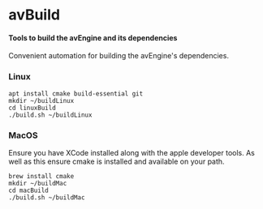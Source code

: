 # avBuild

#### Tools to build the avEngine and its dependencies
Convenient automation for building the avEngine's dependencies.

### Linux
```shell
apt install cmake build-essential git
mkdir ~/buildLinux
cd linuxBuild
./build.sh ~/buildLinux
```

### MacOS
Ensure you have XCode installed along with the apple developer tools.
As well as this ensure cmake is installed and available on your path.
```shell
brew install cmake
mkdir ~/buildMac
cd macBuild
./build.sh ~/buildMac
```